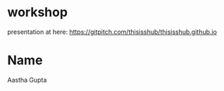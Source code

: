 # workshop

presentation at here: https://gitpitch.com/thisisshub/thisisshub.github.io

# Name
Aastha Gupta
